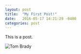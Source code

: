 ```yaml
---
layout: post
title:  "My First Post!"
date:   2016-05-17 14:21:29 -0400
categories: post
---
```

This is a post.

![Tom Brady](https://cloud.githubusercontent.com/assets/19412094/15333897/92ecef8a-1c39-11e6-9a4c-c0d64c798dfb.jpg)
